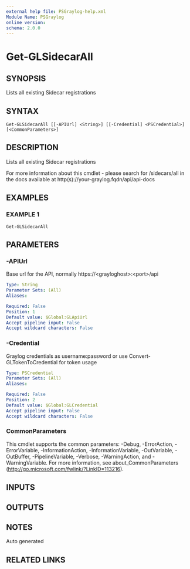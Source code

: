 ```yaml
---
external help file: PSGraylog-help.xml
Module Name: PSGraylog
online version:
schema: 2.0.0
---
```


# Get-GLSidecarAll

## SYNOPSIS
Lists all existing Sidecar registrations

## SYNTAX

```
Get-GLSidecarAll [[-APIUrl] <String>] [[-Credential] <PSCredential>] [<CommonParameters>]
```

## DESCRIPTION
Lists all existing Sidecar registrations


For more information about this cmdlet - please search for /sidecars/all in the docs available at http(s)://your-graylog.fqdn/api/api-docs

## EXAMPLES

### EXAMPLE 1
```
Get-GLSidecarAll
```

## PARAMETERS

### -APIUrl
Base url for the API, normally https://\<grayloghost\>:\<port\>/api

```yaml
Type: String
Parameter Sets: (All)
Aliases:

Required: False
Position: 1
Default value: $Global:GLApiUrl
Accept pipeline input: False
Accept wildcard characters: False
```

### -Credential
Graylog credentials as username:password or use Convert-GLTokenToCredential for token usage

```yaml
Type: PSCredential
Parameter Sets: (All)
Aliases:

Required: False
Position: 2
Default value: $Global:GLCredential
Accept pipeline input: False
Accept wildcard characters: False
```

### CommonParameters
This cmdlet supports the common parameters: -Debug, -ErrorAction, -ErrorVariable, -InformationAction, -InformationVariable, -OutVariable, -OutBuffer, -PipelineVariable, -Verbose, -WarningAction, and -WarningVariable. For more information, see about_CommonParameters (http://go.microsoft.com/fwlink/?LinkID=113216).

## INPUTS

## OUTPUTS

## NOTES
Auto generated

## RELATED LINKS
